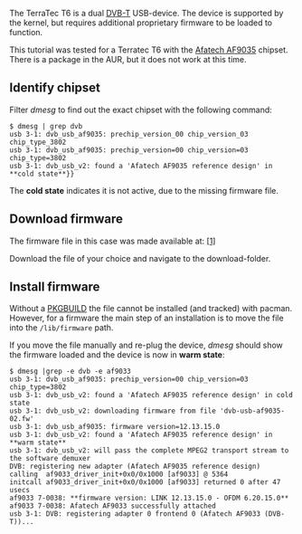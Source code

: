 The TerraTec T6 is a dual [DVB-T](/index.php/DVB-T "DVB-T") USB-device. The device is supported by the kernel, but requires additional proprietary firmware to be loaded to function.

This tutorial was tested for a Terratec T6 with the [Afatech AF9035](http://www.linuxtv.org/wiki/index.php/Afatech_AF9035) chipset. There is a package in the AUR, but it does not work at this time.

## Identify chipset

Filter *dmesg* to find out the exact chipset with the following command:

```
$ dmesg | grep dvb
usb 3-1: dvb_usb_af9035: prechip_version_00 chip_version_03 chip_type_3802 
usb 3-1: dvb_usb_af9035: prechip_version=00 chip_version=03 chip_type=3802 
usb 3-1: dvb_usb_v2: found a 'Afatech AF9035 reference design' in **cold state**}}

```

The **cold state** indicates it is not active, due to the missing firmware file.

## Download firmware

The firmware file in this case was made available at: [[1]](http://palosaari.fi/linux/v4l-dvb/firmware/af9035/)

Download the file of your choice and navigate to the download-folder.

## Install firmware

Without a [PKGBUILD](/index.php/PKGBUILD "PKGBUILD") the file cannot be installed (and tracked) with pacman. However, for a firmware the main step of an installation is to move the file into the `/lib/firmware` path.

If you move the file manually and re-plug the device, *dmesg* should show the firmware loaded and the device is now in **warm state**:

```
$ dmesg |grep -e dvb -e af9033
usb 3-1: dvb_usb_af9035: prechip_version=00 chip_version=03 chip_type=3802
usb 3-1: dvb_usb_v2: found a 'Afatech AF9035 reference design' in cold state
usb 3-1: dvb_usb_v2: downloading firmware from file 'dvb-usb-af9035-02.fw'
usb 3-1: dvb_usb_af9035: firmware version=12.13.15.0
usb 3-1: dvb_usb_v2: found a 'Afatech AF9035 reference design' in **warm state**
usb 3-1: dvb_usb_v2: will pass the complete MPEG2 transport stream to the software demuxer
DVB: registering new adapter (Afatech AF9035 reference design)
calling  af9033_driver_init+0x0/0x1000 [af9033] @ 5364
initcall af9033_driver_init+0x0/0x1000 [af9033] returned 0 after 47 usecs
af9033 7-0038: **firmware version: LINK 12.13.15.0 - OFDM 6.20.15.0**
af9033 7-0038: Afatech AF9033 successfully attached
usb 3-1: DVB: registering adapter 0 frontend 0 (Afatech AF9033 (DVB-T))...

```